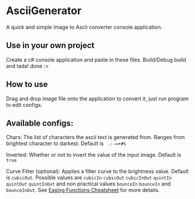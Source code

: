 # AsciiGenerator
A quick and simple Image to Ascii converter console application.

## Use in your own project
Create a c# console application and paste in these files. Build/Debug build and tada! done :>

## How to use
Drag and drop image file onto the application to convert it, just run program to edit configs.

## Available configs: 
Chars: The list of characters the ascii text is generated from. Ranges from brightest character to darkest. Default is ` .:-=+#%`

Inverted: Whether or not to invert the value of the input image. Default is `true`

Curve Filter (optional): Applies a filter curve to the brightness value. Default is `cubicOut`. Possible values are `cubicIn` `cubicOut` `cubicInOut` `quintIn` `quintOut` `quintInOut` and non practical values `bounceIn` `bounceIn` and `bounceInOut`. 
See [Easing Functions Cheatsheet](https://easings.net/) for more details.

